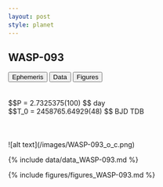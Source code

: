```yaml
---
layout: post
style: planet
---
```

<script src="../js/planets.js"></script>

## WASP-093

<!-- Tab links -->
<div class="tab">
<button class="tablinks" onclick="openCity(event, 'Ephemeris')">Ephemeris</button>
<button class="tablinks" onclick="openCity(event, 'Data')">Data</button>
<button class="tablinks" onclick="openCity(event, 'Figures')">Figures</button>
</div>

<!-- Tab content -->
<div id="Ephemeris" class="tabcontent" markdown="1">
<br/><br/>
$$P = 2.7325375(100) $$ day <br/>
$$T_0 = 2458765.64929(48) $$ BJD TDB
<br/><br/>
<br/><br/>
![alt text](/images/WASP-093_o_c.png)
</div>


<div id="Data" class="tabcontent" markdown="1">

{% include data/data_WASP-093.md %}

</div>

<div id="Figures" class="tabcontent" markdown="1">
{% include figures/figures_WASP-093.md %}
</div>


<script src="../js/tabs.js"></script>


